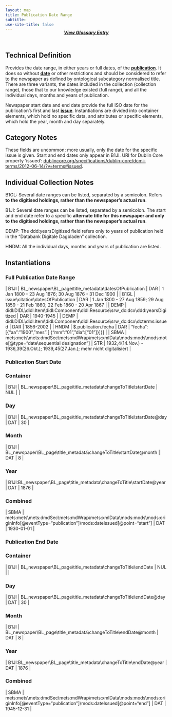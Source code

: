 ```yaml
---
layout: map
title: Publication Date Range
subtitle:  
use-site-title: false
---
```


<h4 style="text-align:center;font-style:italic;margin-top:-20px;margin-bottom:50px;"><a href="../../glossary/publication-date-range">View Glossary Entry</a></h4>

## Technical Definition

Provides the date range, in either years or full dates, of the
[**publication**](../newspaper-title). It does so without [**date**](../date) or other restrictions and
should be considered to refer to the newspaper as defined by ontological
subcategory normalised title. There are three variants, the dates
included in the collection (collection range), those that to our
knowledge existed (full range), and all the individual days, months and
years of publication.

Newspaper start date and end date provide the full ISO date
for the publication’s first and last [**issue**](../issue-number). Instantiations are
divided into container elements, which hold no specific data, and attributes or
specific elements, which hold the year, month and day separately.

## Category Notes

These fields are uncommon; more usually, only the date for the specific
issue is given. Start and end dates only appear in B1JI. URI for Dublin Core property ‘issued’: <a href="http://dublincore.org/specifications/dublin-core/dcmi-terms/2012-06-14/?v=terms#issued">dublincore.org/specifications/dublin-core/dcmi-terms/2012-06-14/?v=terms#issued</a>.

## Individual Collection Notes

B1GL: Several date ranges can be listed, separated by a semicolon.
Refers **to the digitised holdings, rather than the newspaper’s actual
run**.

B1JI: Several date ranges can be listed, separated by a semicolon. The
start and end date refer to a specific **alternate title for this
newspaper and only to the digitised holdings, rather than the
newspaper’s actual run**.

DEMP: The ddd:yearsDigitized field refers only to years of publication
held in the “Databank Digitale Dagbladen” collection.

HNDM: All the individual days, months and years of publication are
listed.

## Instantiations

### Full Publication Date Range  

| B1JI  |  BL\_newspaper\\BL\_page\\title\_metadata\\datesOfPublication  | DAR | 1 Jan 1800 - 23 Aug 1876; 30 Aug 1876 - 31 Dec 1900  |
| B1GL  |  issue\\citation\\datesOfPublication  | DAR | 1 Jan 1800 - 27 Aug 1859; 29 Aug 1859 - 21 Feb 1860; 22 Feb 1860 - 20 Apr 1867 |
| DEMP  |  didl:DIDL\\didl:Item\\didl:Component\\didl:Resource\\srw\_dc:dcx\\ddd:yearsDigitized  | DAR | 1940-1945  |
| DEMP  |  didl:DIDL\\didl:Item\\didl:Component\\didl:Resource\\srw\_dc:dcx\\dcterms:issued  | DAR | 1856-2002  |
| HNDM  |  $.publication.fecha  | DAR | “fecha”:\[{“aa”:”1900”,”mes”:\[ {“mm”:”01”,”dia”:\[“01”\]}\]}\]  |
| SBMA  |  mets:mets\\mets:dmdSec\\mets:mdWrap\\mets:xmlData\\mods:mods\\mods:note\[@type=“date\\sequential designation”\] | STR | 1932,4(14.Nov.) - 1936,39(26.Okt.); 1939,45(27.Jan.); mehr nicht digitalisiert |

### Publication Start Date

### Container  

| B1JI  |  BL\_newspaper\\BL\_page\\title\_metadata\\changeToTitle\\startDate | NUL |  |

### Day  

| B1JI  |  BL\_newspaper\\BL\_page\\title\_metadata\\changeToTitle\\startDate@day | DAT | 30 |

### Month 

| B1JI  |  BL\_newspaper\\BL\_page\\title\_metadata\\changeToTitle\\startDate@month | DAT | 8 |

### Year  

| B1JI:BL\_newspaper\\BL\_page\\title\_metadata\\changeToTitle\\startDate@year | DAT | 1876 |

### Combined  

| SBMA  |  mets:mets\\mets:dmdSec\\mets:mdWrap\\mets:xmlData\\mods:mods\\mods:originInfo\[@eventType=“publication”\]\\mods:dateIssued\[@point=“start”\] | DAT | 1930-01-01 |

### Publication End Date

### Container  

| B1JI  |  BL\_newspaper\\BL\_page\\title\_metadata\\changeToTitle\\endDate | NUL |  |

### Day  

| B1JI  |  BL\_newspaper\\BL\_page\\title\_metadata\\changeToTitle\\endDate@day | DAT | 30 |

### Month  

| B1JI  |  BL\_newspaper\\BL\_page\\title\_metadata\\changeToTitle\\endDate@month | DAT | 8 |

### Year  

| B1JI:BL\_newspaper\\BL\_page\\title\_metadata\\changeToTitle\\endDate@year | DAT | 1876 |

### Combined  

| SBMA  |  mets:mets\\mets:dmdSec\\mets:mdWrap\\mets:xmlData\\mods:mods\\mods:originInfo\[@eventType=“publication”\]\\mods:dateIssued\[@point=“end”\] | DAT | 1945-12-31 |
